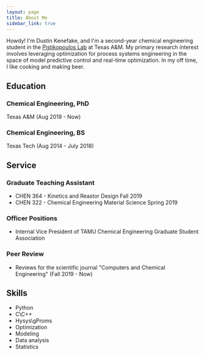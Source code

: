 ```yaml
---
layout: page
title: About Me
sidebar_link: true
---
```


Howdy! I'm Dustin Kenefake, and I'm a second-year chemical engineering student in the [Pistikopoulos Lab](http://parametric.tamu.edu/) at Texas A&M. My primary research interest involves leveraging optimization for process systems engineering in the space of model predictive control and real-time optimization. In my off time, I like cooking and making beer. 

## Education

### Chemical Engineering, PhD

Texas A&M (Aug 2019 - Now)

### Chemical Engineering, BS

Texas Tech (Aug 2014 - July 2018)

## Service

### Graduate Teaching Assistant 

* CHEN 364 - Kinetics and Reastor Design Fall 2019
* CHEN 322 - Chemical Engineering Material Science Spring 2019

### Officer Positions

* Internal Vice President of TAMU Chemical Engineering Graduate Student Association

### Peer Review

* Reviews for the scientific journal "Computers and Chemical Engineering" (Fall 2019 - Now)

## Skills 

* Python
* C\C++
* Hysys\gProms
* Optimization
* Modeling
* Data analysis
* Statistics


